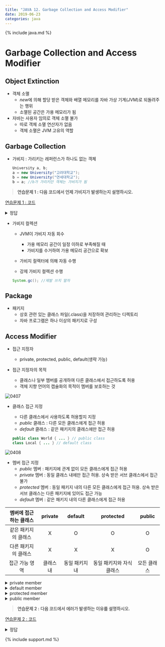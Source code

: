 ```yaml
---
title: "JAVA 12. Garbage Collection and Access Modifier"
date: 2019-06-23
categories: java
---
```


{% include java.md %}

# Garbage Collection and Access Modifier

## Object Extinction

* 객체 소멸
  * *new*에 의해 할당 받은 객체와 배열 메모리를 자바 가상 기계(JVM)로 되돌려주는 행위
  * 소멸된 공간은 가용 메모리가 됨
* 자바는 사용자 임의로 객체 소멸 불가
  * 따로 객체 소멸 연산자가 없음
  * 객체 소멸은 JVM 고유의 역할
  
## Garbage Collection

* 가비지 : 가리키는 레퍼런스가 하나도 없는 객체
  
  ~~~java
  University a, b;
  a = new University("고려대학교");
  b = new University("연세대학교");
  b = a; //b가 가리키던 객체는 가비지가 됨
  ~~~
  
> **연습문제 1 : 다음 코드에서 언제 가비지가 발생하는지 설명하시오.**

[연습문제 1 : 코드](https://github.com/DetegiCE/JavaStudy/blob/master/chapter4/GarbageEx.java)

<details><summary>정답</summary>

<img src = "https://user-images.githubusercontent.com/26007107/59971008-a6fda680-95ae-11e9-9f65-123f5d79ae09.png">

</details>

* 가비지 컬렉션
  * JVM이 가비지 자동 회수
    * 가용 메모리 공간이 일정 이하로 부족해질 때
    * 가비지를 수거하여 가용 메모리 공간으로 확보
  * 가비지 컬렉터에 의해 자동 수행
  
  * 강제 가비지 컬렉션 수행
  ~~~java
  System.gc(); //제발 쓰지 말자
  ~~~
  
## Package
* 패키지
  * 상호 관련 있는 클래스 파일(.class)을 저장하여 관리하는 디렉토리
  * 자바 프로그램은 하나 이상의 패키지로 구성
  
## Access Modifier
* 접근 지정자
  * private, protected, public, default(생략 가능)
  
* 접근 지정자의 목적
  * 클래스나 일부 멤버를 공개하여 다른 클래스에서 접근하도록 허용
  * 객체 지향 언어의 캡슐화의 목적이 멤버를 보호하는 것
  
![0407](https://user-images.githubusercontent.com/26007107/59971055-36a35500-95af-11e9-9b83-8509e2867854.png)

* 클래스 접근 지정
  * 다른 클래스에서 사용하도록 허용할지 지정
  * *public* 클래스 : 다른 모든 클래스에게 접근 허용
  * *default* 클래스 : 같은 패키지의 클래스에만 접근 허용
  
  ~~~java
  public class World { ... } // public class
  class Local { ... } // default class
  ~~~
  
![0408](https://user-images.githubusercontent.com/26007107/59971063-81bd6800-95af-11e9-83ef-a1d755659522.png)

* 멤버 접근 지정
  * *public* 멤버 : 패키지에 관계 없이 모든 클래스에게 접근 허용
  * *private* 멤버 : 동일 클래스 내에만 접근 허용. 상속 받은 서브 클래스에서 접근 불가
  * *protected* 멤버 : 동일 패키지 내의 다른 모든 클래스에게 접근 허용. 상속 받은 서브 클래스는 다른 패키지에 있어도 접근 가능
  * *default* 멤버 : 같은 패키지 내의 다른 클래스에게 접근 허용
  
| 멤버에 접근하는 클래스 | private | default | protected | public |
|:---:|:---:|:---:|:---:|:---:|
| 같은 패키지의 클래스 | X | O | O | O |
| 다른 패키지의 클래스 | X | X | X | O|
| 접근 가능 영역 | 클래스 내 | 동일 패키지 내 | 동일 패키지와 자식 클래스 | 모든 클래스 |

<details><summary>private member</summary>
<img src="https://user-images.githubusercontent.com/26007107/59971085-4b341d00-95b0-11e9-9691-11cfa1e9778d.png">
</details>

<details><summary>default member</summary>
<img src="https://user-images.githubusercontent.com/26007107/59971102-964e3000-95b0-11e9-974a-12fa9472b3f3.png">
</details>

<details><summary>protected member</summary>
<img src="https://user-images.githubusercontent.com/26007107/59971107-b382fe80-95b0-11e9-9e68-361ca7996901.png">
</details>

<details><summary>public member</summary>
<img src="https://user-images.githubusercontent.com/26007107/59971111-cc8baf80-95b0-11e9-835b-96c10098b054.png">
</details>

> **연습문제 2 : 다음 코드에서 에러가 발생하는 이유를 설명하시오.**

[연습문제 2 : 코드](https://github.com/DetegiCE/JavaStudy/blob/master/chapter4/AccessEx.java)

<details><summary>정답</summary>
  
field4는 SampleClass의 private 멤버이므로 SampleClass 외에 다른 클래스에서 접근할 수 없다.

</details>


{% include support.md %}
